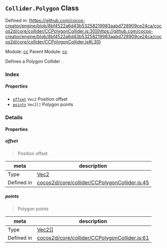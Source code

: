 ## `Collider.Polygon` Class


Defined in: [https://github.com/cocos-creator/engine/blob/8bf4522a6d43b53258219983aabd728909ce24ca/cocos2d/core/collider/CCPolygonCollider.js:30](https://github.com/cocos-creator/engine/blob/8bf4522a6d43b53258219983aabd728909ce24ca/cocos2d/core/collider/CCPolygonCollider.js#L30)

Module: [cc](../modules/cc.md)
Parent Module: [cc](../modules/cc.md)


Defines a Polygon Collider .



### Index

##### Properties

  - [`offset`](#offset) `Vec2` Position offset
  - [`points`](#points) `Vec2[]` Polygon points





### Details


#### Properties


##### offset

> Position offset

| meta | description |
|------|-------------|
| Type | <a href="../classes/Vec2.html" class="crosslink">Vec2</a> |
| Defined in | [cocos2d/core/collider/CCPolygonCollider.js:45](https://github.com/cocos-creator/engine/blob/8bf4522a6d43b53258219983aabd728909ce24ca/cocos2d/core/collider/CCPolygonCollider.js#L45) |



##### points

> Polygon points

| meta | description |
|------|-------------|
| Type | <a href="../classes/Vec2.html" class="crosslink">Vec2[]</a> |
| Defined in | [cocos2d/core/collider/CCPolygonCollider.js:61](https://github.com/cocos-creator/engine/blob/8bf4522a6d43b53258219983aabd728909ce24ca/cocos2d/core/collider/CCPolygonCollider.js#L61) |






